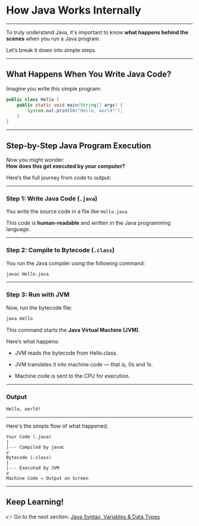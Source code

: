 # How Java Works Internally

---

To truly understand Java, it's important to know **what happens behind the scenes** when you run a Java program.

Let’s break it down into simple steps.

---

## What Happens When You Write Java Code?

Imagine you write this simple program:

```java
public class Hello {
    public static void main(String[] args) {
        System.out.println("Hello, world!");
    }
}
```
---

## Step-by-Step Java Program Execution

Now you might wonder:  
**How does this get executed by your computer?**

Here’s the full journey from code to output:

---

### Step 1: Write Java Code (`.java`)
You write the source code in a file like `Hello.java`.

This code is **human-readable** and written in the Java programming language.

---

### Step 2: Compile to Bytecode (`.class`)

You run the Java compiler using the following command:

```bash
javac Hello.java
```
---
### Step 3: Run with JVM

Now, run the bytecode file:

```bash
java Hello
```

This command starts the **Java Virtual Machine (JVM)**.

Here’s what happens:

- JVM reads the bytecode from Hello.class.

- JVM translates it into machine code — that is, 0s and 1s.

- Machine code is sent to the CPU for execution.

---

### Output

```bash
Hello, world!
```

---

Here's the simple flow of what happened,
```
Your Code (.java)
|
|--- Compiled by javac
v
Bytecode (.class)
|
|--- Executed by JVM
v
Machine Code → Output on Screen
```
---
## Keep Learning!

👉 Go to the next section: [Java Syntax, Variables & Data Types](./03-java-basics.md)
